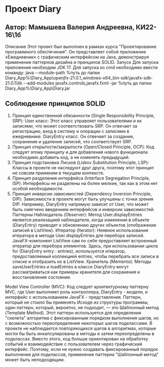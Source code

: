# Проект Diary
Автор: Мамышева Валерия Андреевна, КИ22-16\1б
------------
Описание
Этот проект был выполнен в рамках курса "Проектирование программного обеспечения". Он представляет собой приложение «Ежедневник» с графическим интерфейсом на Java, демонстрируя применение паттернов дизайна и принципов SOLID.
Запуск
Для запуска приложения необходим JDK 17. Для запуска из cmd необходимо ввести команду:
java --module-path %путь до папки Diary_App%\Diary_App\openjfx-21.0.1_windows-x64_bin-sdk\javafx-sdk-21.0.1\lib --add-modules javafx.controls,javafx.fxml -jar %путь до папки Diary_App%\Diary_App\Diary.jar
## Соблюдение принципов SOLID
1.	Принцип единственной обязанности (Single Responsibility Principle, SRP):
User класс: Этот класс управляет пользователями и их записями, что может соответствовать SRP. Он отвечает за регистрацию, вход в систему и операции с записями в ежедневнике.
DiaryEntry класс: Он отвечает за создание, сохранение и удаление записей, что соответствует SRP.
2.	Принцип открытости/закрытости (Open/Closed Principle, OCP):
Код следует этому принципу и для добавления нового функционала необходимо добавить код, а не изменять предыдущий.
3.	Принцип подстановки Лисков (Liskov Substitution Principle, LSP):
Классы в проекте не наследуют друг друга, поэтому этот принцип не совсем применим в текущем контексте.
4.	Принцип разделения интерфейса (Interface Segregation Principle, ISP):
Интерфейсы не разделены на более мелкие, так как в этом нет особой необходимости.
5.	Принцип инверсии зависимостей (Dependency Inversion Principle, DIP):
Зависимости в проекте могут быть улучшены с точки зрения DIP. Например, DiaryEntry напрямую зависит от User, что может быть смягчено введением интерфейсов и инверсии зависимостей.
Паттерны
Наблюдатель (Observer):
Метод User.displayEntries является реализацией наблюдателя, когда изменения в объекте (DiaryEntry) приводят к обновлению других объектов (отображение записей в ListView).
Итератор (Iterator):
Неявное использование итератора в методе User.displayEntries для перебора записей. JavaFX-компонент ListView сам по себе предоставляет встроенный итератор для перебора элементов. 
Здесь, при использовании цикла for (DiaryEntry entry : entries), используется итератор, предоставляемый коллекцией entries, чтобы перебрать все записи в списке и отобразить их в ListView.
Хранитель (Memento):
Методы saveUserEntries и loadEntries в классе DiaryEntry могут рассматриваться как примеры хранителя для сохранения и восстановления состояния.
 
Model View Controller (MVC):
Код следует архитектурному паттерну MVC, где User выполняет роль контроллера, DiaryEntry - модели, и интерфейс с использованием JavaFX - представления.
Паттерн, который не стоило бы применять
Исходя из структуры программы, один паттерн, который, вероятно, не подходит, — это Шаблонный метод (Template Method). Этот паттерн используется для определения "скелета" алгоритма с фиксированным порядком выполнения шагов, но с возможностью переопределения некоторых шагов подклассами.
В проекте не наблюдается повторяющихся шагов в алгоритмах, которые могли бы быть инкапсулированы в методы и затем переопределены в подклассах. Вместо этого, код больше ориентирован на обработку событий и взаимодействие с пользователем через графический интерфейс.
Поэтому, если не нужно создавать фиксированный порядок выполнения для подклассов, применение паттерна "Шаблонный метод" может быть неподходящим.
